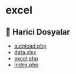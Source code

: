 # excel

<!--Index-->

## 📂 Harici Dosyalar

- [autoload.php](./autoload.php)
- [data.xlsx](./data.xlsx)
- [excel.php](./excel.php)
- [index.php](./index.php)

<!--Index-->
